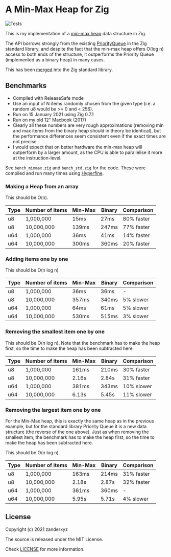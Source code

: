 # A Min-Max Heap for Zig

![Tests](https://github.com/zanderxyz/min-max-heap.zig/workflows/Build%20and%20Test/badge.svg)

This is my implementation of a [min-max heap](https://en.wikipedia.org/wiki/Min-max_heap) data structure in Zig. 

The API borrows strongly from the existing [PriorityQueue](https://github.com/ziglang/zig/blob/master/lib/std/priority_queue.zig) in the Zig standard library, and despite the fact that the min-max heap offers O(log n) access to both ends of the structure, it outperforms the Priority Queue (implemented as a binary heap) in many cases.

This has been [merged](https://github.com/ziglang/zig/commit/d780848ae404884b2f4c5d863dab980cb153cd8b) into the Zig standard library.

## Benchmarks

* Compiled with ReleaseSafe mode
* Use an input of N items randomly chosen from the given type (i.e. a random u8 would be >= 0 and < 256). 
* Run on 15 January 2021 using Zig 0.7.1 
* Run on my old 12" Macbook (2017)
* Clearly all these numbers are very rough approximations (removing min and max items from the binary heap should in theory be identical), but the performance differences seem consistent even if the exact times are not precise
* I would expect that on better hardware the min-max heap will outperform by a larger amount, as the CPU is able to parallelise it more at the instruction-level.

See `bench_minmax.zig` and `bench_std.zig` for the code. These were compiled and run many times using [Hyperfine](https://github.com/sharkdp/hyperfine).

### Making a Heap from an array

This should be O(n).

Type | Number of items | Min-Max | Binary | Comparison
--- | --- | --- | --- | ---
u8 | 1,000,000 | 15ms | 27ms | 80% faster
u8 | 10,000,000 | 139ms | 247ms | 77% faster
u64 | 1,000,000 | 36ms | 41ms | 14% faster
u64 | 10,000,000 | 300ms | 360ms | 20% faster

### Adding items one by one

This should be O(n log n)

Type | Number of items | Min-Max | Binary | Comparison
--- | --- | --- | --- | ---
u8 | 1,000,000 | 36ms | 36ms | -
u8 | 10,000,000 | 357ms | 340ms | 5% slower
u64 | 1,000,000 | 64ms | 61ms | 5% slower
u64 | 10,000,000 | 530ms | 515ms | 3% slower

### Removing the smallest item one by one

This should be O(n log n). Note that the benchmark has to make the heap first, so the time to make the heap has been subtracted here.

Type | Number of items | Min-Max | Binary | Comparison
--- | --- | --- | --- | ---
u8 | 1,000,000 | 161ms | 210ms | 30% faster
u8 | 10,000,000 | 2.16s | 2.84s | 31% faster
u64 | 1,000,000 | 381ms | 343ms | 10% slower
u64 | 10,000,000 | 6.13s | 5.45s | 11% slower

### Removing the largest item one by one

For the Min-Max heap, this is exactly the same heap as in the previous example, but for the standard library Priority Queue it is a new data structure (the reverse of the one above). Just as when removing the smallest item, the benchmark has to make the heap first, so the time to make the heap has been subtracted here.

This should be O(n log n).

Type | Number of items | Min-Max | Binary | Comparison
--- | --- | --- | --- | ---
u8 | 1,000,000 | 163ms | 214ms | 31% faster
u8 | 10,000,000 | 2.18s | 2.87s | 32% faster
u64 | 1,000,000 | 361ms | 360ms | -
u64 | 10,000,000 | 5.95s | 5.71s | 4% slower

## License

Copyright (c) 2021 zanderxyz

The source is released under the MIT License.

Check [LICENSE](https://github.com/zanderxyz/min-max-heap.zig/blob/master/LICENSE) for more information.
